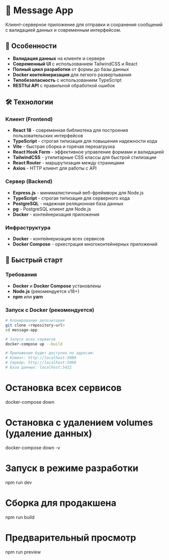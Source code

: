 # 📨 Message App

Клиент-серверное приложение для отправки и сохранения сообщений с валидацией данных и современным интерфейсом.

## 🌟 Особенности

- **Валидация данных** на клиенте и сервере
- **Современный UI** с использованием TailwindCSS и React
- **Полный цикл разработки** от формы до базы данных
- **Docker контейнеризация** для легкого развертывания
- **Типобезопасность** с использованием TypeScript
- **RESTful API** с правильной обработкой ошибок

## 🛠 Технологии

### Клиент (Frontend)

- **React 18** - современная библиотека для построения пользовательских интерфейсов
- **TypeScript** - строгая типизация для повышения надежности кода
- **Vite** - быстрая сборка и горячая перезагрузка
- **React Hook Form** - эффективное управление формами и валидацией
- **TailwindCSS** - утилитарные CSS классы для быстрой стилизации
- **React Router** - маршрутизация между страницами
- **Axios** - HTTP клиент для работы с API

### Сервер (Backend)

- **Express.js** - минималистичный веб-фреймворк для Node.js
- **TypeScript** - строгая типизация для серверного кода
- **PostgreSQL** - надежная реляционная база данных
- **pg** - PostgreSQL клиент для Node.js
- **Docker** - контейнеризация приложения

### Инфраструктура

- **Docker** - контейнеризация всех сервисов
- **Docker Compose** - оркестрация многоконтейнерных приложений

## 🚀 Быстрый старт

### Требования

- **Docker** и **Docker Compose** установлены
- **Node.js** (рекомендуется v18+)
- **npm** или **yarn**

### Запуск с Docker (рекомендуется)

```bash
# Клонирование репозитория
git clone <repository-url>
cd message-app

# Запуск всех сервисов
docker-compose up --build

# Приложение будет доступно по адресам:
# Клиент: http://localhost:3000
# Сервер: http://localhost:5000
# База данных: localhost:5432
```

# Остановка всех сервисов

docker-compose down

# Остановка с удалением volumes (удаление данных)

docker-compose down -v

# Запуск в режиме разработки

npm run dev

# Сборка для продакшена

npm run build

# Предварительный просмотр

npm run preview
